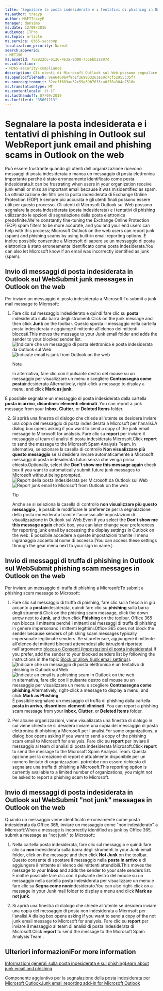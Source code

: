 ```yaml
---
title: 'Segnalare la posta indesiderata e i tentativi di phishing in Outlook sul Web '
ms.author: tracyp
author: MSFTTracyP
manager: dansimp
ms.date: 12/09/2016
audience: ITPro
ms.topic: article
ms.service: O365-seccomp
localization_priority: Normal
search.appverid:
- MET150
ms.assetid: 758822b5-0126-463a-9d08-7366bb2a807d
ms.collection:
- M365-security-compliance
description: Gli utenti di Microsoft Outlook sul Web possono segnalare la posta indesiderata (posta indesiderata) e i tentativi di phishing utilizzando le opzioni di segnalazione della posta elettronica predefinite. È inoltre possibile consentire a Microsoft di sapere se un messaggio di posta elettronica è stato erroneamente identificato come posta indesiderata.
ms.openlocfilehash: 8ee6460a4f9b1f269933263e60c7cf52955c35f7
ms.sourcegitcommit: 32ecff689ae32c59a39b7633ca0f36a304e7516e
ms.translationtype: MT
ms.contentlocale: it-IT
ms.lasthandoff: 07/09/2019
ms.locfileid: "35601213"
---
```

# <a name="report-junk-email-and-phishing-scams-in-outlook-on-the-web"></a><span data-ttu-id="68d12-104">Segnalare la posta indesiderata e i tentativi di phishing in Outlook sul Web</span><span class="sxs-lookup"><span data-stu-id="68d12-104">Report junk email and phishing scams in Outlook on the web</span></span> 

<span data-ttu-id="68d12-105">Può essere frustrante quando gli utenti dell'organizzazione ricevono messaggi di posta indesiderata o manca un messaggio di posta elettronica importante perché è stato erroneamente identificato come posta indesiderata.</span><span class="sxs-lookup"><span data-stu-id="68d12-105">It can be frustrating when users in your organization receive junk email or miss an important email because it was misidentified as spam.</span></span> <span data-ttu-id="68d12-106">La ottimizzazione dei filtri per la posta indesiderata di Exchange Online Protection (EOP) è sempre più accurata e gli utenti finali possono essere utili per questo processo. Gli utenti di Microsoft Outlook sul Web possono segnalare la posta indesiderata (posta indesiderata) e i tentativi di phishing utilizzando le opzioni di segnalazione della posta elettronica predefinite.</span><span class="sxs-lookup"><span data-stu-id="68d12-106">We're constantly fine-tuning the Exchange Online Protection (EOP) spam filters to be more accurate, and you and your end users can help with this process; Microsoft Outlook on the web users can report junk (spam) and phishing scams by using built-in email reporting options.</span></span> <span data-ttu-id="68d12-107">È inoltre possibile consentire a Microsoft di sapere se un messaggio di posta elettronica è stato erroneamente identificato come posta indesiderata.</span><span class="sxs-lookup"><span data-stu-id="68d12-107">You can also let Microsoft know if an email was incorrectly identified as junk (spam).</span></span>
  
## <a name="submit-junk-messages-in-outlook-on-the-web"></a><span data-ttu-id="68d12-108">Invio di messaggi di posta indesiderata in Outlook sul Web</span><span class="sxs-lookup"><span data-stu-id="68d12-108">Submit junk messages in Outlook on the web</span></span>

<span data-ttu-id="68d12-109">Per inviare un messaggio di posta indesiderata a Microsoft:</span><span class="sxs-lookup"><span data-stu-id="68d12-109">To submit a junk mail message to Microsoft:</span></span>
  
1. <span data-ttu-id="68d12-110">Fare clic sul messaggio indesiderato e quindi fare clic su **posta** indesiderata sulla barra degli strumenti.</span><span class="sxs-lookup"><span data-stu-id="68d12-110">Click on the junk message and then click **Junk** on the toolbar.</span></span> <span data-ttu-id="68d12-111">Questo sposta il messaggio nella cartella posta indesiderata e aggiunge il mittente all'elenco dei mittenti bloccati.</span><span class="sxs-lookup"><span data-stu-id="68d12-111">This moves the message to your Junk email folder and adds the sender to your blocked sender list.</span></span> 
    <span data-ttu-id="68d12-112">![Indicare che un messaggio di posta elettronica è posta indesiderata da Outlook sul Web](media/a10ae792-aab6-4374-a041-6c3f732eb2e3.png)</span><span class="sxs-lookup"><span data-stu-id="68d12-112">![Indicate email is junk from Outlook on the web](media/a10ae792-aab6-4374-a041-6c3f732eb2e3.png)</span></span>
  
    > [!NOTE]
    > <span data-ttu-id="68d12-113">In alternativa, fare clic con il pulsante destro del mouse su un messaggio per visualizzare un menu e scegliere **Contrassegna come posta**indesiderata.</span><span class="sxs-lookup"><span data-stu-id="68d12-113">Alternatively, right-click a message to display a menu, and click **Mark as junk**.</span></span> 
  
<span data-ttu-id="68d12-114">È possibile segnalare un messaggio di posta indesiderata dalla cartella **posta in arrivo**, **disordine**o **elementi eliminati** .</span><span class="sxs-lookup"><span data-stu-id="68d12-114">You can report a junk message from your **Inbox**, **Clutter**, or **Deleted Items** folder.</span></span> 
  
2. <span data-ttu-id="68d12-115">Si aprirà una finestra di dialogo che chiede all'utente se desidera inviare una copia del messaggio di posta indesiderata a Microsoft per l'analisi.</span><span class="sxs-lookup"><span data-stu-id="68d12-115">A dialog box opens asking if you want to send a copy of the junk email message to Microsoft for analysis.</span></span> <span data-ttu-id="68d12-116">Fare clic su **report** per inviare il messaggio al team di analisi di posta indesiderata Microsoft.</span><span class="sxs-lookup"><span data-stu-id="68d12-116">Click **report** to send the message to the Microsoft Spam Analysis Team.</span></span> <span data-ttu-id="68d12-117">In alternativa, selezionare la casella di controllo **Non visualizzare più questo messaggio** se si desidera inviare automaticamente a Microsoft messaggi di posta indesiderata futuri senza che venga prima chiesto.</span><span class="sxs-lookup"><span data-stu-id="68d12-117">Optionally, select the **Don't show me this message again** check box if you want to automatically submit future junk messages to Microsoft without being prompted.</span></span> 
    <span data-ttu-id="68d12-118">![Report della posta indesiderata per Microsoft da Outlook sul Web](media/e8d3a9f9-6eb6-4309-ba6d-643dffdb6a33.png)</span><span class="sxs-lookup"><span data-stu-id="68d12-118">![Report junk email to Microsoft from Outlook on the web](media/e8d3a9f9-6eb6-4309-ba6d-643dffdb6a33.png)</span></span>
  
    > [!TIP]
    > <span data-ttu-id="68d12-119">Anche se si seleziona la casella di controllo **non visualizzare più questo messaggio** , è possibile modificare le preferenze per la segnalazione della posta indesiderata tramite l'accesso alle impostazioni di visualizzazione in Outlook sul Web.</span><span class="sxs-lookup"><span data-stu-id="68d12-119">Even if you select the **Don't show me this message again** check box, you can later change your preferences for reporting junk email by accessing the display settings in Outlook on the web.</span></span> <span data-ttu-id="68d12-120">È possibile accedere a queste impostazioni tramite il menu ingranaggio accanto al nome di accesso.</span><span class="sxs-lookup"><span data-stu-id="68d12-120">(You can access these settings through the gear menu next to your sign in name.)</span></span> 
  
## <a name="submit-phishing-scam-messages-in-outlook-on-the-web"></a><span data-ttu-id="68d12-121">Invio di messaggi di truffa di phishing in Outlook sul Web</span><span class="sxs-lookup"><span data-stu-id="68d12-121">Submit phishing scam messages in Outlook on the web</span></span>

<span data-ttu-id="68d12-122">Per inviare un messaggio di truffa di phishing a Microsoft:</span><span class="sxs-lookup"><span data-stu-id="68d12-122">To submit a phishing scam message to Microsoft:</span></span>
  
1. <span data-ttu-id="68d12-123">Fare clic sul messaggio di truffa di phishing, fare clic sulla freccia in giù accanto a **posta**indesiderata, quindi fare clic su **phishing** sulla barra degli strumenti.</span><span class="sxs-lookup"><span data-stu-id="68d12-123">Click on the phishing scam message, click the down arrow next to **Junk**, and then click **Phishing** on the toolbar.</span></span> <span data-ttu-id="68d12-124">Office 365 non blocca il mittente perché i mittenti dei messaggi di truffa di phishing in genere impersonano i mittenti legittimi.</span><span class="sxs-lookup"><span data-stu-id="68d12-124">Office 365 does not block the sender because senders of phishing scam messages typically impersonate legitimate senders.</span></span> <span data-ttu-id="68d12-125">Se si preferisce, aggiungere il mittente all'elenco dei mittenti bloccati attenendosi alle istruzioni riportate nell'argomento [blocca o Consenti (impostazioni di posta indesiderata)](https://go.microsoft.com/fwlink/?LinkId=627572).</span><span class="sxs-lookup"><span data-stu-id="68d12-125">If you prefer, add the sender to your blocked senders list by following the instructions in the topic [Block or allow (junk email settings)](https://go.microsoft.com/fwlink/?LinkId=627572).</span></span> 
    <span data-ttu-id="68d12-126">![Indicare che un messaggio di posta elettronica è un tentativo di phishing in Outlook sul Web](media/959bb577-341c-41ee-a159-e46600b2cf8a.png)</span><span class="sxs-lookup"><span data-stu-id="68d12-126">![Indicate an email is a phishing scam in Outlook on the web](media/959bb577-341c-41ee-a159-e46600b2cf8a.png)</span></span><br/><span data-ttu-id="68d12-127">In alternativa, fare clic con il pulsante destro del mouse su un messaggio per visualizzare un menu e scegliere **Contrassegna come phishing**.</span><span class="sxs-lookup"><span data-stu-id="68d12-127">Alternatively, right-click a message to display a menu, and click **Mark as Phishing**.</span></span><br/><span data-ttu-id="68d12-128">È possibile segnalare un messaggio di truffa di phishing dalla cartella **posta in arrivo**, **disordine**o **elementi eliminati** .</span><span class="sxs-lookup"><span data-stu-id="68d12-128">You can report a phishing scam message from your **Inbox**, **Clutter**, or **Deleted Items** folder.</span></span> 
  
2. <span data-ttu-id="68d12-129">Per alcune organizzazioni, viene visualizzata una finestra di dialogo in cui viene chiesto se si desidera inviare una copia del messaggio di posta elettronica di phishing a Microsoft per l'analisi.</span><span class="sxs-lookup"><span data-stu-id="68d12-129">For some organizations, a dialog box opens asking if you want to send a copy of the phishing scam email to Microsoft for analysis.</span></span> <span data-ttu-id="68d12-130">Fare clic su **report** per inviare il messaggio al team di analisi di posta indesiderata Microsoft.</span><span class="sxs-lookup"><span data-stu-id="68d12-130">Click **report** to send the message to the Microsoft Spam Analysis Team.</span></span> <span data-ttu-id="68d12-131">Questa opzione per la creazione di report è attualmente disponibile per un numero limitato di organizzazioni. potrebbe non essere richiesto di segnalare una truffa di phishing a Microsoft.</span><span class="sxs-lookup"><span data-stu-id="68d12-131">This reporting option is currently available to a limited number of organizations; you might not be asked to report a phishing scam to Microsoft.</span></span> 
    
## <a name="submit-not-junk-messages-in-outlook-on-the-web"></a><span data-ttu-id="68d12-132">Invio di messaggi di posta indesiderata in Outlook sul Web</span><span class="sxs-lookup"><span data-stu-id="68d12-132">Submit "not junk" messages in Outlook on the web</span></span>

<span data-ttu-id="68d12-133">Quando un messaggio viene identificato erroneamente come posta indesiderata da Office 365, inviare un messaggio come "non indesiderato" a Microsoft:</span><span class="sxs-lookup"><span data-stu-id="68d12-133">When a message is incorrectly identified as junk by Office 365, submit a message as "not junk" to Microsoft:</span></span>
  
1. <span data-ttu-id="68d12-134">Nella cartella posta indesiderata, fare clic sul messaggio e quindi fare clic su **non** indesiderata sulla barra degli strumenti.</span><span class="sxs-lookup"><span data-stu-id="68d12-134">In your Junk email folder, click on the message and then click **Not Junk** on the toolbar.</span></span> <span data-ttu-id="68d12-135">Questo consente di spostare il messaggio nella **posta in arrivo** e di aggiungere il mittente all'elenco dei mittenti attendibili.</span><span class="sxs-lookup"><span data-stu-id="68d12-135">This moves the message to your **Inbox** and adds the sender to your safe senders list.</span></span> <br/><span data-ttu-id="68d12-136">È inoltre possibile fare clic con il pulsante destro del mouse su un messaggio nella cartella posta indesiderata per visualizzare un menu e fare clic su **Segna come non**indesiderato.</span><span class="sxs-lookup"><span data-stu-id="68d12-136">You can also right-click on a message in your Junk mail folder to display a menu and click **Mark as not junk**.</span></span> 
  
2. <span data-ttu-id="68d12-137">Si aprirà una finestra di dialogo che chiede all'utente se desidera inviare una copia del messaggio di posta non indesiderata a Microsoft per l'analisi.</span><span class="sxs-lookup"><span data-stu-id="68d12-137">A dialog box opens asking if you want to send a copy of the not junk email message to Microsoft for analysis.</span></span> <span data-ttu-id="68d12-138">Fare clic su **report** per inviare il messaggio al team di analisi di posta indesiderata di Microsoft.</span><span class="sxs-lookup"><span data-stu-id="68d12-138">Click **report** to send the message to the Microsoft Spam Analysis Team..</span></span> 
    
## <a name="for-more-information"></a><span data-ttu-id="68d12-139">Ulteriori informazioni</span><span class="sxs-lookup"><span data-stu-id="68d12-139">For more information</span></span>

[<span data-ttu-id="68d12-140">Informazioni generali sulla posta indesiderata e sul phishing</span><span class="sxs-lookup"><span data-stu-id="68d12-140">Learn about junk email and phishing</span></span>](https://go.microsoft.com/fwlink/p/?LinkId=270068)

[<span data-ttu-id="68d12-141">Componente aggiuntivo per la segnalazione della posta indesiderata per Microsoft Outlook</span><span class="sxs-lookup"><span data-stu-id="68d12-141">Junk email reporting add-in for Microsoft Outlook</span></span>](https://docs.microsoft.com/en-us/office365/securitycompliance/junk-email-reporting-add-in-for-microsoft-outlook)
  
  


